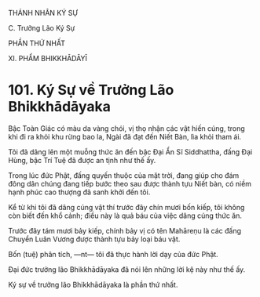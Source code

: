 THÁNH NHÂN KÝ SỰ

C. Trưởng Lão Ký Sự

PHẦN THỨ NHẤT

XI. PHẨM BHIKKHĀDĀYĪ

# 101. Ký Sự về Trưởng Lão Bhikkhādāyaka

Bậc Toàn Giác có màu da vàng chói, vị thọ nhận các vật hiến cúng, trong khi đi ra khỏi khu rừng bao la, Ngài đã đạt đến Niết Bàn, lìa khỏi tham ái.

Tôi đã dâng lên một muỗng thức ăn đến bậc Đại Ẩn Sĩ Siddhattha, đấng Đại Hùng, bậc Trí Tuệ đã được an tịnh như thế ấy.

Trong lúc đức Phật, đấng quyến thuộc của mặt trời, đang giúp cho đám đông dân chúng đang tiếp bước theo sau được thành tựu Niết bàn, có niềm hạnh phúc cao thượng đã sanh khởi đến tôi.

Kể từ khi tôi đã dâng cúng vật thí trước đây chín mươi bốn kiếp, tôi không còn biết đến khổ cảnh; điều này là quả báu của việc dâng cúng thức ăn.

Trước đây tám mươi bảy kiếp, chính bảy vị có tên Mahāreṇu là các đấng Chuyển Luân Vương được thành tựu bảy loại báu vật.

Bốn (tuệ) phân tích, ―nt― tôi đã thực hành lời dạy của đức Phật.

Đại đức trưởng lão Bhikkhādāyaka đã nói lên những lời kệ này như thế ấy.

Ký sự về trưởng lão Bhikkhādāyaka là phần thứ nhất.
